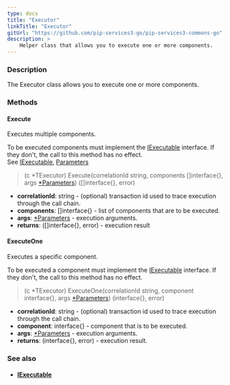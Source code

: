 ```yaml
---
type: docs
title: "Executor"
linkTitle: "Executor"
gitUrl: "https://github.com/pip-services3-go/pip-services3-commons-go"
description: >
    Helper class that allows you to execute one or more components.
---
```


### Description

The Executor class allows you to execute one or more components.


### Methods

#### Execute
Executes multiple components.

To be executed components must implement the [IExecutable](../iexecutable) interface.
If they don't, the call to this method has no effect.  
See [IExecutable](../iexecutable), [Parameters](../parameters)

> (c *TExecutor) Execute(correlationId string, components []interface{}, args [*Parameters](../parameters)) ([]interface{}, error)

- **correlationId**: string - (optional) transaction id used to trace execution through the call chain.
- **components**: []interface{} - list of components that are to be executed.
- **args**: [*Parameters](../parameters) - execution arguments.
- **returns**:  ([]interface{}, error) - execution result

#### ExecuteOne
Executes a specific component.

To be executed a component must implement the [IExecutable](../iexecutable) interface.
If they don't, the call to this method has no effect.

> (c *TExecutor) ExecuteOne(correlationId string, component interface{}, args [*Parameters](../parameters)) (interface{}, error)

- **correlationId**: string - (optional) transaction id used to trace execution through the call chain.
- **component**: interface{} - component that is to be executed.
- **args**: [*Parameters](../parameters) - execution arguments.
- **returns**:  (interface{}, error) - execution result.

### See also
- #### [IExecutable](../iexecutable)
